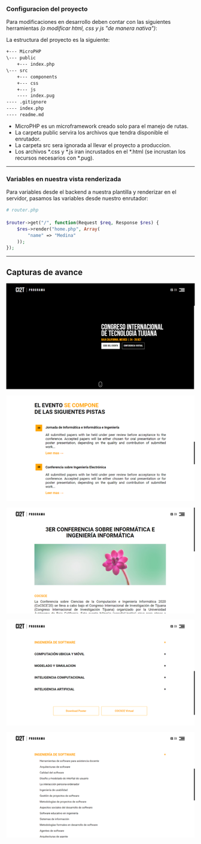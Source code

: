 ### Configuracion del proyecto
Para modificaciones en desarrollo deben contar con las siguientes herramientas <i>(o modificar html, css y js "de manera nativa")</i>:

La estructura del proyecto es la siguiente:
~~~bash
+--- MicroPHP
\--- public
    +--- index.php
\--- src
    +--- components
    +--- css
    +--- js
    ---- index.pug
---- .gitignore
---- index.php
---- readme.md
~~~

* MicroPHP es un microframework creado solo para el manejo de rutas.
* La carpeta public servira los archivos que tendra disponible el enrutador.
* La carpeta src sera ignorada al llevar el proyecto a produccion.
* Los archivos *.css y *.js iran incrustados en el *.html (se incrustan los recursos necesarios con *.pug).

---
### Variables en nuestra vista renderizada
Para variables desde el backend a nuestra plantilla y renderizar en el servidor, pasamos las variables desde nuestro enrutador:

~~~php
# router.php

$router->get("/", function(Request $req, Response $res) {
    $res->render("home.php", Array(
        "name" => "Medina"
    ));
});
~~~

---

## Capturas de avance

![Home](screenshots/Capturadepantalla10.png)

![Home](screenshots/Capturadepantalla11.png)

![Home](screenshots/Capturadepantalla12.png)

![Home](screenshots/Capturadepantalla13.png)

![Home](screenshots/Capturadepantalla14.png)
